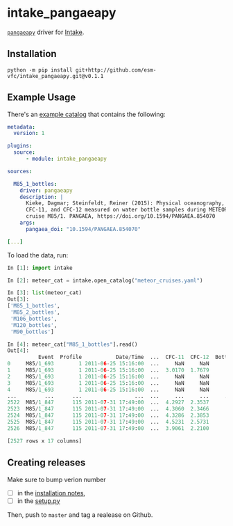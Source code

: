 # intake_pangaeapy

[`pangaeapy`](https://github.com/pangaea-data-publisher/pangaeapy) driver for [Intake](https://intake.readthedocs.io/).


## Installation

```shell
python -m pip install git+http://github.com/esm-vfc/intake_pangaeapy.git@v0.1.1
```


## Example Usage

There's an [example catalog](examples/meteor_cruises.yaml) that contains the following:
```yaml
metadata:
  version: 1

plugins:
  source:
      - module: intake_pangaeapy

sources:

  M85_1_bottles:
    driver: pangaeapy
    description: |
      Kieke, Dagmar; Steinfeldt, Reiner (2015): Physical oceanography,
      CFC-11, and CFC-12 measured on water bottle samples during METEOR
      cruise M85/1. PANGAEA, https://doi.org/10.1594/PANGAEA.854070
    args:
      pangaea_doi: "10.1594/PANGAEA.854070"

[...]
```

To load the data, run:
```python
In [1]: import intake

In [2]: meteor_cat = intake.open_catalog("meteor_cruises.yaml")

In [3]: list(meteor_cat)
Out[3]:
['M85_1_bottles',
 'M85_2_bottles',
 'M106_bottles',
 'M120_bottles',
 'M90_bottles']

In [4]: meteor_cat["M85_1_bottles"].read()
Out[4]:
          Event  Profile           Date/Time  ...  CFC-11  CFC-12  Bottle
0     M85/1_693        1 2011-06-25 15:16:00  ...     NaN     NaN       1
1     M85/1_693        1 2011-06-25 15:16:00  ...  3.0170  1.7679       2
2     M85/1_693        1 2011-06-25 15:16:00  ...     NaN     NaN       3
3     M85/1_693        1 2011-06-25 15:16:00  ...     NaN     NaN       4
4     M85/1_693        1 2011-06-25 15:16:00  ...     NaN     NaN       5
...         ...      ...                 ...  ...     ...     ...     ...
2522  M85/1_847      115 2011-07-31 17:49:00  ...  4.2927  2.3537      18
2523  M85/1_847      115 2011-07-31 17:49:00  ...  4.3060  2.3466      19
2524  M85/1_847      115 2011-07-31 17:49:00  ...  4.3286  2.3853      20
2525  M85/1_847      115 2011-07-31 17:49:00  ...  4.5231  2.5731      21
2526  M85/1_847      115 2011-07-31 17:49:00  ...  3.9061  2.2100      22

[2527 rows x 17 columns]

```


## Creating releases

Make sure to bump verion number
- [ ] in the [installation notes](#installation),
- [ ] in the [setup.py](setup.py)

Then, push to `master` and tag a realease on Github.
